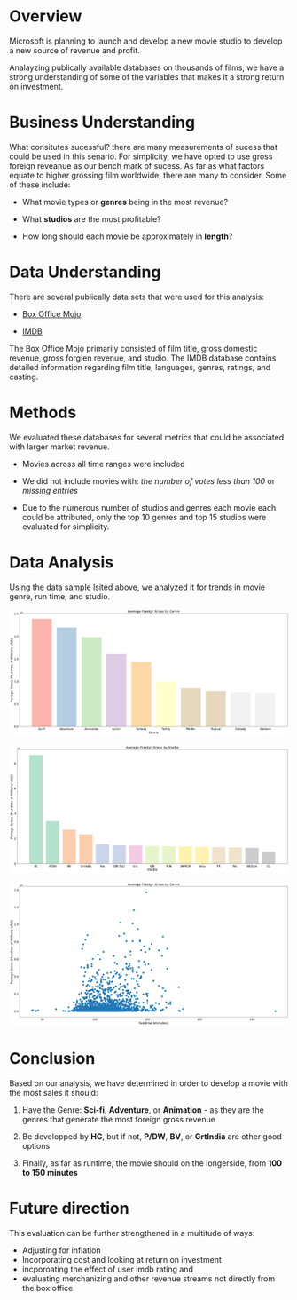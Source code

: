 # Overview

Microsoft is planning to launch and develop a new movie studio to develop a new source of revenue and profit.

Analayzing publically available databases on thousands of films, we have a strong understanding of some of the variables that makes it a strong return on investment. 

# Business Understanding

What consitutes sucessful? there are many measurements of sucess that could be used in this senario. For simplicity, we have opted to use gross foreign reveanue as our bench mark of sucess. 
As far as what factors equate to higher grossing film worldwide, there are many to consider. Some of these include: 

* What movie types or **genres** being in the most revenue?

* What **studios** are the most profitable?

* How long should each movie be approximately in **length**?

# Data Understanding 

There are several publically data sets that were used for this analysis:

* [Box Office Mojo](https://www.boxofficemojo.com/)

* [IMDB](Imdb.com)

The Box Office Mojo primarily consisted of film title, gross domestic revenue, gross forgien revenue, and studio.
The IMDB database contains detailed information regarding film title, languages, genres, ratings, and casting.


# Methods

We evaluated these databases for several metrics that could be associated with larger market revenue.

* Movies across all time ranges were included

* We did not include movies with: *the number of votes less than 100* or *missing entries*

* Due to the numerous number of studios and genres each movie each could be attributed, only the top 10 genres and top 15 studios were evaluated for simplicity.


# Data Analysis

Using the data sample lsited above, we analyzed it for trends in movie genre, run time, and studio.

![graph of gross foreign reveanue over movie genre](https://raw.githubusercontent.com/Rivents/dsc-phase-1-project-v2-4/master/Genre%20chart.png)

![graph of gross foreign reveanue over movie studio](https://raw.githubusercontent.com/Rivents/dsc-phase-1-project-v2-4/master/Studio%20chart.png)

![Scatter plot comparison of gross foreign reveanue over movie runtime ](https://raw.githubusercontent.com/Rivents/dsc-phase-1-project-v2-4/master/Runtime%20scatter.png)


# Conclusion

Based on our analysis, we have determined in order to develop a movie with the most sales it should:

1. Have the Genre: **Sci-fi**, **Adventure**, or **Animation** - as they are the genres that generate the most foreign gross revenue

2. Be developped by **HC**, but if not, **P/DW**, **BV**, or **GrtIndia** are other good options

3. Finally, as far as runtime, the movie should on the longerside, from **100 to 150 minutes**

# Future direction

This evaluation can be further strengthened in a multitude of ways:

* Adjusting for inflation 
* Incorporating cost and looking at return on investment
* incporoating the effect of user imdb rating and 
* evaluating merchanizing and other revenue streams not directly from the box office


